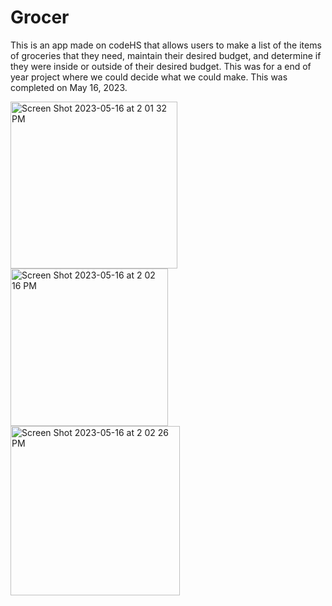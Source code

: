 # Grocer

This is an app made on codeHS that allows users to make a list of the items of groceries that they need, maintain their desired budget, and determine if they were inside or outside of their desired budget. This was for a end of year project where we could decide what we could make. This was completed on May 16, 2023.



<img width="267" alt="Screen Shot 2023-05-16 at 2 01 32 PM" src="https://github.com/JSJ9/Grocer/assets/81605403/d267da2a-0dec-46c5-be29-118272c0aefa">

<img width="252" alt="Screen Shot 2023-05-16 at 2 02 16 PM" src="https://github.com/JSJ9/Grocer/assets/81605403/575fd0a0-8d12-4563-ba4f-54d43eb8d962">

<img width="271" alt="Screen Shot 2023-05-16 at 2 02 26 PM" src="https://github.com/JSJ9/Grocer/assets/81605403/3262f3c1-b5db-48dc-a2b4-d8568154456b">
